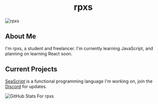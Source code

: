<h1 align="center">rpxs</h1>
<img src="https://komarev.com/ghpvc/?username=rpxs" alt="rpxs" />

<h2>About Me</h2>
I'm rpxs, a student and freelancer. I'm currently learning JavaScript, and planning on learning React soon.

<h2>Current Projects</h2>

[SeaScript] is a functional programming language I'm working on, join the [Discord] for updates.


![GitHub Stats For rpxs](https://github-readme-stats.vercel.app/api?username=rpxs&theme=prussian&count_private=true)



[Discord]:   https://discord.gg/NXKP7vBETm
[SeaScript]: https://github.com/SeaScript

